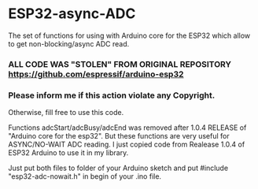 # ESP32-async-ADC
The set of functions for using with Arduino core for the ESP32 which allow to get non-blocking/async ADC read.

### ALL CODE WAS "STOLEN" FROM ORIGINAL REPOSITORY https://github.com/espressif/arduino-esp32
### Please inform me if this action violate any Copyright.
 
 Otherwise, fill free to use this code.
  
 Functions adcStart/adcBusy/adcEnd was removed after 1.0.4 RELEASE of "Arduino core for the esp32".
 But these functions are very useful for ASYNC/NO-WAIT ADC reading.
 I just copied code from Realease 1.0.4 of ESP32 Arduino to use it in my library.
 
 
 Just put both files to folder of your Arduino sketch and put #include "esp32-adc-nowait.h" in begin of your .ino file.
 
 
